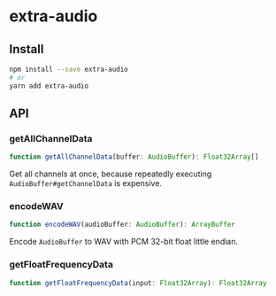 # extra-audio
## Install
```sh
npm install --save extra-audio
# or
yarn add extra-audio
```

## API
### getAllChannelData
```ts
function getAllChannelData(buffer: AudioBuffer): Float32Array[]
```

Get all channels at once,
because repeatedly executing `AudioBuffer#getChannelData` is expensive.

### encodeWAV
```ts
function encodeWAV(audioBuffer: AudioBuffer): ArrayBuffer
```

Encode `AudioBuffer` to WAV with PCM 32-bit float little endian.

### getFloatFrequencyData
```ts
function getFloatFrequencyData(input: Float32Array): Float32Array
```
